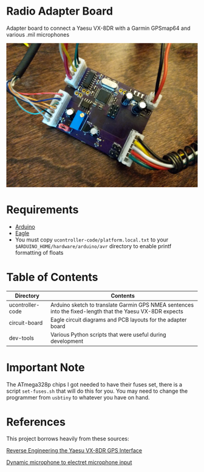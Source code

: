 # Radio Adapter Board
Adapter board to connect a Yaesu VX-8DR with a Garmin GPSmap64 and various .mil microphones

![alt text](https://github.com/paulmandal/radio-adapter/raw/master/pictures/finished_pcb.jpg "PCB")

# Requirements

- [Arduino](https://www.arduino.cc/en/Main/Software)
- [Eagle](https://www.autodesk.com/products/eagle/free-download)
- You must copy `ucontroller-code/platform.local.txt` to your `$ARDUINO_HOME/hardware/arduino/avr` directory to enable printf formatting of floats

# Table of Contents

| Directory | Contents |
|---|----|
| ucontroller-code | Arduino sketch to translate Garmin GPS NMEA sentences into the fixed-length that the Yaesu VX-8DR expects |
| circuit-board | Eagle circuit diagrams and PCB layouts for the adapter board |
| dev-tools | Various Python scripts that were useful during development |

# Important Note

The ATmega328p chips I got needed to have their fuses set, there is a script `set-fuses.sh` that will do this for you.  You may need to change the programmer from `usbtiny` to whatever you have on hand.

# References

This project borrows heavily from these sources:

[Reverse Engineering the Yaesu VX-8DR GPS Interface](http://lingnik.com/2013/02/09/reverse-engineering-yaesu-vx-8dr-gps-interface.html)

[Dynamic microphone to electret microphone input](http://www.epanorama.net/circuits/dynamic_to_electretinput.html)

